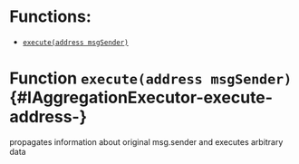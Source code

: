 

# Functions:
- [`execute(address msgSender)`](#IAggregationExecutor-execute-address-)



# Function `execute(address msgSender)` {#IAggregationExecutor-execute-address-}
propagates information about original msg.sender and executes arbitrary data




